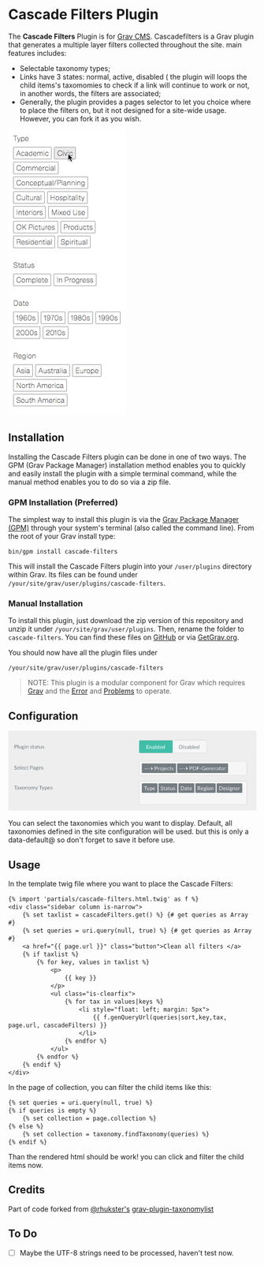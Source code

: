 # Cascade Filters Plugin

The **Cascade Filters** Plugin is for [Grav CMS](http://github.com/getgrav/grav). Cascadefilters is a Grav plugin that generates a multiple layer filters collected throughout the site. main features includes: 
* Selectable taxonomy types; 
* Links have 3 states: normal, active, disabled ( the plugin will loops the child items's taxomomies to check if a link will continue to work or not, in another words, the filters are associated; 
* Generally, the plugin provides a pages selector to let you choice where to place the filters on, but it not designed for a site-wide usage. However, you can fork it as you wish.

![Cascade Filters](assets/screenshot.gif)

## Installation

Installing the Cascade Filters plugin can be done in one of two ways. The GPM (Grav Package Manager) installation method enables you to quickly and easily install the plugin with a simple terminal command, while the manual method enables you to do so via a zip file.

### GPM Installation (Preferred)

The simplest way to install this plugin is via the [Grav Package Manager (GPM)](http://learn.getgrav.org/advanced/grav-gpm) through your system's terminal (also called the command line).  From the root of your Grav install type:

    bin/gpm install cascade-filters

This will install the Cascade Filters plugin into your `/user/plugins` directory within Grav. Its files can be found under `/your/site/grav/user/plugins/cascade-filters`.

### Manual Installation

To install this plugin, just download the zip version of this repository and unzip it under `/your/site/grav/user/plugins`. Then, rename the folder to `cascade-filters`. You can find these files on [GitHub](https://github.com/elvis-cheng/grav-plugin-cascade-filters) or via [GetGrav.org](http://getgrav.org/downloads/plugins#extras).

You should now have all the plugin files under

    /your/site/grav/user/plugins/cascade-filters
	
> NOTE: This plugin is a modular component for Grav which requires [Grav](http://github.com/getgrav/grav) and the [Error](https://github.com/getgrav/grav-plugin-error) and [Problems](https://github.com/getgrav/grav-plugin-problems) to operate.

## Configuration

![Config](assets/config.png)

You can select the taxonomies which you want to display. Default, all taxonomies defined in the site configuration will be used. but this is only a data-default@ so don't forget to save it before use.

## Usage

In the template twig file where you want to place the Cascade Filters:

```twig
{% import 'partials/cascade-filters.html.twig' as f %}
<div class="sidebar column is-narrow">
	{% set taxlist = cascadeFilters.get() %} {# get queries as Array #}
	{% set queries = uri.query(null, true) %} {# get queries as Array #}
	<a href="{{ page.url }}" class="button">Clean all filters </a>
	{% if taxlist %}
		{% for key, values in taxlist %}
			<p>
				{{ key }}
			</p>
			<ul class="is-clearfix">
				{% for tax in values|keys %}
					<li style="float: left; margin: 5px">
						{{ f.genQueryUrl(queries|sort,key,tax, page.url, cascadeFilters) }}
					</li>
				{% endfor %}
			</ul>
		{% endfor %}
	{% endif %}
</div>
```
In the page of collection, you can filter the child items like this:
```twig
{% set queries = uri.query(null, true) %}
{% if queries is empty %}
    {% set collection = page.collection %}
{% else %}
    {% set collection = taxonomy.findTaxonomy(queries) %}
{% endif %}
```

Than the rendered html should be work! you can click and filter the child items now.

## Credits

Part of code forked from [@rhukster's](https://github.com/rhukster) [grav-plugin-taxonomylist](https://github.com/aptly-io/grav-plugin-taxonomylist)

## To Do

- [ ] Maybe the UTF-8 strings need to be processed, haven't test now.